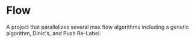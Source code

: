 # Flow
A project that parallelizes several max flow algorithms including a genetic algorithm, Dinic's, and Push Re-Label.
